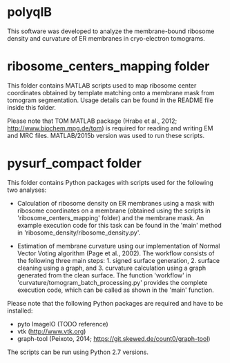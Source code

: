 # polyqIB
This software was developed to analyze the membrane-bound ribosome density and curvature of ER membranes in cryo-electron tomograms.

# ribosome_centers_mapping folder
This folder contains MATLAB scripts used to map ribosome center coordinates obtained by template matching onto a membrane mask from tomogram segmentation. Usage details can be found in the README file inside this folder.

Please note that TOM MATLAB package (Hrabe et al., 2012; http://www.biochem.mpg.de/tom) is required for reading and writing EM and MRC files. MATLAB/2015b version was used to run these scripts.

# pysurf_compact folder
This folder contains Python packages with scripts used for the following two analyses:

- Calculation of ribosome density on ER membranes using a mask with ribosome coordinates on a membrane (obtained using the scripts in 'ribosome_centers_mapping' folder) and the membrane mask. An example execution code for this task can be found in the 'main' method in 'ribosome_density/ribosome_density.py'.

- Estimation of membrane curvature using our implementation of Normal Vector Voting algorithm (Page et al., 2002). The workflow consists of the following three main steps: 1. signed surface generation, 2. surface cleaning using a graph, and 3. curvature calculation using a graph generated from the clean surface. The function 'workflow' in 'curvature/tomogram_batch_processing.py' provides the complete execution code, which can be called as shown in the 'main' function.

Please note that the following Python packages are required and have to be installed:
- pyto ImageIO  (TODO reference)
- vtk (http://www.vtk.org)
- graph-tool (Peixoto, 2014; https://git.skewed.de/count0/graph-tool)

The scripts can be run using Python 2.7 versions.
